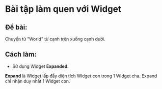 # Bài tập làm quen với Widget

## Đề bài:

Chuyển từ "World" từ cạnh trên xuống cạnh dưới.

## Cách làm:

- Sử dụng Widget **Expanded**.

**Expand** là Widget lấp đầy diện tích Widget con trong 1 Widget cha. Expand chỉ nhận duy nhất 1 Widget con.
